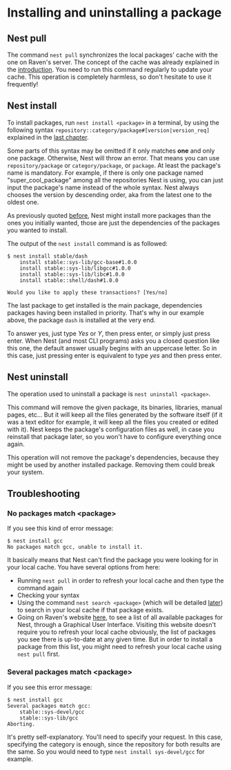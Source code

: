 # Installing and uninstalling a package

## Nest pull

[//]: # (TODO: add link to the part of the introduction about the cache)
The command `nest pull` synchronizes the local packages' cache with the one on Raven's server. The concept of the cache was already explained in the [introduction](). You need to run this command regularly to update your cache. This operation is completely harmless, so don't hesitate to use it frequently!

## Nest install

[//]: # (TODO: add link to the part about the package's syntax from the last chapter)
To install packages, run `nest install <package>` in a terminal, by using the following syntax `repository::category/package#[version|version_req]` explained in the [last chapter]().

Some parts of this syntax may be omitted if it only matches **one** and only one package. Otherwise, Nest will throw an error. That means you can use `repository/package` or `category/package`, or `package`. At least the package's name is mandatory. For example, if there is only one package named "super_cool_package" among all the repositories Nest is using, you can just input the package's name instead of the whole syntax. Nest always chooses the version by descending order, aka from the latest one to the oldest one.

[//]: # (TODO: add link to the part of the introduction talking about the dependencies)
As previously quoted [before](), Nest might install more packages than the ones you initially wanted, those are just the dependencies of the packages you wanted to install.

The output of the `nest install` command is as followed:

```
$ nest install stable/dash
    install stable::sys-lib/gcc-base#1.0.0
    install stable::sys-lib/libgcc#1.0.0
    install stable::sys-lib/libc#1.0.0
    install stable::shell/dash#1.0.0

Would you like to apply these transactions? [Yes/no]
```

The last package to get installed is the main package, dependencies packages having been installed in priority. That's why in our example above, the package `dash` is installed at the very end.

To answer yes, just type *Yes* or *Y*, then press enter, or simply just press enter. When Nest (and most CLI programs) asks you a closed question like this one, the default answer usually begins with an uppercase letter. So in this case, just pressing enter is equivalent to type *yes* and then press enter.

## Nest uninstall

The operation used to uninstall a package is `nest uninstall <package>`.

This command will remove the given package, its binaries, libraries, manual pages, etc... But it will keep all the files generated by the software itself (if it was a text editor for example, it will keep all the files you created or edited with it). Nest keeps the package's configuration files as well, in case you reinstall that package later, so you won't have to configure everything once again.

This operation will not remove the package's dependencies, because they might be used by another installed package. Removing them could break your system.

## Troubleshooting

### No packages match \<package>

If you see this kind of error message:

```
$ nest install gcc
No packages match gcc, unable to install it.
```

[//]: # (TODO: add link to the 5th chapter about `nest search`)
[//]: # (TODO: add link to Nest's packages list on Raven's website)
It basically means that Nest can't find the package you were looking for in your local cache. You have several options from here:

* Running `nest pull` in order to refresh your local cache and then type the command again
* Checking your syntax
* Using the command `nest search <package>` (which will be detailed [later]()) to search in your local cache if that package exists.
* Going on Raven's website [here](), to see a list of all available packages for Nest, through a Graphical User Interface. Visiting this website doesn't require you to refresh your local cache obviously, the list of packages you see there is up-to-date at any given time. But in order to install a package from this list, you might need to refresh your local cache using `nest pull` first.

### Several packages match \<package>

If you see this error message:

```
$ nest install gcc
Several packages match gcc:
    stable::sys-devel/gcc
    stable::sys-lib/gcc
Aborting.
```

It's pretty self-explanatory. You'll need to specify your request. In this case, specifying the category is enough, since the repository for both results are the same. So you would need to type `nest install sys-devel/gcc` for example.